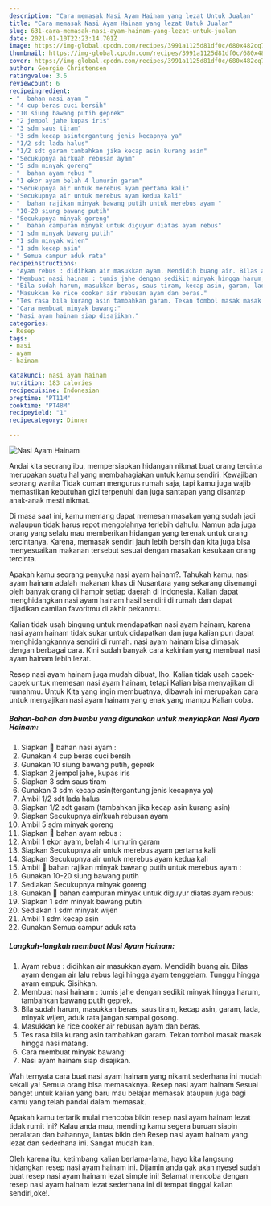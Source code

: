 ```yaml
---
description: "Cara memasak Nasi Ayam Hainam yang lezat Untuk Jualan"
title: "Cara memasak Nasi Ayam Hainam yang lezat Untuk Jualan"
slug: 631-cara-memasak-nasi-ayam-hainam-yang-lezat-untuk-jualan
date: 2021-01-10T22:23:14.701Z
image: https://img-global.cpcdn.com/recipes/3991a1125d81df0c/680x482cq70/nasi-ayam-hainam-foto-resep-utama.jpg
thumbnail: https://img-global.cpcdn.com/recipes/3991a1125d81df0c/680x482cq70/nasi-ayam-hainam-foto-resep-utama.jpg
cover: https://img-global.cpcdn.com/recipes/3991a1125d81df0c/680x482cq70/nasi-ayam-hainam-foto-resep-utama.jpg
author: Georgie Christensen
ratingvalue: 3.6
reviewcount: 6
recipeingredient:
- "  bahan nasi ayam "
- "4 cup beras cuci bersih"
- "10 siung bawang putih geprek"
- "2 jempol jahe kupas iris"
- "3 sdm saus tiram"
- "3 sdm kecap asintergantung jenis kecapnya ya"
- "1/2 sdt lada halus"
- "1/2 sdt garam tambahkan jika kecap asin kurang asin"
- "Secukupnya airkuah rebusan ayam"
- "5 sdm minyak goreng"
- "  bahan ayam rebus "
- "1 ekor ayam belah 4 lumurin garam"
- "Secukupnya air untuk merebus ayam pertama kali"
- "Secukupnya air untuk merebus ayam kedua kali"
- "  bahan rajikan minyak bawang putih untuk merebus ayam "
- "10-20 siung bawang putih"
- "Secukupnya minyak goreng"
- "  bahan campuran minyak untuk diguyur diatas ayam rebus"
- "1 sdm minyak bawang putih"
- "1 sdm minyak wijen"
- "1 sdm kecap asin"
- " Semua campur aduk rata"
recipeinstructions:
- "Ayam rebus : didihkan air masukkan ayam. Mendidih buang air. Bilas ayam dengan air lalu rebus lagi hingga ayam tenggelam. Tunggu hingga ayam empuk. Sisihkan."
- "Membuat nasi hainam : tumis jahe dengan sedikit minyak hingga harum, tambahkan bawang putih geprek."
- "Bila sudah harum, masukkan beras, saus tiram, kecap asin, garam, lada, minyak wijen, aduk rata jangan sampai gosong."
- "Masukkan ke rice cooker air rebusan ayam dan beras."
- "Tes rasa bila kurang asin tambahkan garam. Tekan tombol masak masak hingga nasi matang."
- "Cara membuat minyak bawang:"
- "Nasi ayam hainam siap disajikan."
categories:
- Resep
tags:
- nasi
- ayam
- hainam

katakunci: nasi ayam hainam 
nutrition: 183 calories
recipecuisine: Indonesian
preptime: "PT11M"
cooktime: "PT48M"
recipeyield: "1"
recipecategory: Dinner

---
```



![Nasi Ayam Hainam](https://img-global.cpcdn.com/recipes/3991a1125d81df0c/680x482cq70/nasi-ayam-hainam-foto-resep-utama.jpg)

Andai kita seorang ibu, mempersiapkan hidangan nikmat buat orang tercinta merupakan suatu hal yang membahagiakan untuk kamu sendiri. Kewajiban seorang  wanita Tidak cuman mengurus rumah saja, tapi kamu juga wajib memastikan kebutuhan gizi terpenuhi dan juga santapan yang disantap anak-anak mesti nikmat.

Di masa  saat ini, kamu memang dapat memesan masakan yang sudah jadi walaupun tidak harus repot mengolahnya terlebih dahulu. Namun ada juga orang yang selalu mau memberikan hidangan yang terenak untuk orang tercintanya. Karena, memasak sendiri jauh lebih bersih dan kita juga bisa menyesuaikan makanan tersebut sesuai dengan masakan kesukaan orang tercinta. 



Apakah kamu seorang penyuka nasi ayam hainam?. Tahukah kamu, nasi ayam hainam adalah makanan khas di Nusantara yang sekarang disenangi oleh banyak orang di hampir setiap daerah di Indonesia. Kalian dapat menghidangkan nasi ayam hainam hasil sendiri di rumah dan dapat dijadikan camilan favoritmu di akhir pekanmu.

Kalian tidak usah bingung untuk mendapatkan nasi ayam hainam, karena nasi ayam hainam tidak sukar untuk didapatkan dan juga kalian pun dapat menghidangkannya sendiri di rumah. nasi ayam hainam bisa dimasak dengan berbagai cara. Kini sudah banyak cara kekinian yang membuat nasi ayam hainam lebih lezat.

Resep nasi ayam hainam juga mudah dibuat, lho. Kalian tidak usah capek-capek untuk memesan nasi ayam hainam, tetapi Kalian bisa menyajikan di rumahmu. Untuk Kita yang ingin membuatnya, dibawah ini merupakan cara untuk menyajikan nasi ayam hainam yang enak yang mampu Kalian coba.

<!--inarticleads1-->

##### Bahan-bahan dan bumbu yang digunakan untuk menyiapkan Nasi Ayam Hainam:

1. Siapkan  🍚 bahan nasi ayam :
1. Gunakan 4 cup beras cuci bersih
1. Gunakan 10 siung bawang putih, geprek
1. Siapkan 2 jempol jahe, kupas iris
1. Siapkan 3 sdm saus tiram
1. Gunakan 3 sdm kecap asin(tergantung jenis kecapnya ya)
1. Ambil 1/2 sdt lada halus
1. Siapkan 1/2 sdt garam (tambahkan jika kecap asin kurang asin)
1. Siapkan Secukupnya air/kuah rebusan ayam
1. Ambil 5 sdm minyak goreng
1. Siapkan  🥣 bahan ayam rebus :
1. Ambil 1 ekor ayam, belah 4 lumurin garam
1. Siapkan Secukupnya air untuk merebus ayam pertama kali
1. Siapkan Secukupnya air untuk merebus ayam kedua kali
1. Ambil  🧄 bahan rajikan minyak bawang putih untuk merebus ayam :
1. Gunakan 10-20 siung bawang putih
1. Sediakan Secukupnya minyak goreng
1. Gunakan  🍗 bahan campuran minyak untuk diguyur diatas ayam rebus:
1. Siapkan 1 sdm minyak bawang putih
1. Sediakan 1 sdm minyak wijen
1. Ambil 1 sdm kecap asin
1. Gunakan  Semua campur aduk rata




<!--inarticleads2-->

##### Langkah-langkah membuat Nasi Ayam Hainam:

1. Ayam rebus : didihkan air masukkan ayam. Mendidih buang air. Bilas ayam dengan air lalu rebus lagi hingga ayam tenggelam. Tunggu hingga ayam empuk. Sisihkan.
1. Membuat nasi hainam : tumis jahe dengan sedikit minyak hingga harum, tambahkan bawang putih geprek.
1. Bila sudah harum, masukkan beras, saus tiram, kecap asin, garam, lada, minyak wijen, aduk rata jangan sampai gosong.
1. Masukkan ke rice cooker air rebusan ayam dan beras.
1. Tes rasa bila kurang asin tambahkan garam. Tekan tombol masak masak hingga nasi matang.
1. Cara membuat minyak bawang:
1. Nasi ayam hainam siap disajikan.




Wah ternyata cara buat nasi ayam hainam yang nikamt sederhana ini mudah sekali ya! Semua orang bisa memasaknya. Resep nasi ayam hainam Sesuai banget untuk kalian yang baru mau belajar memasak ataupun juga bagi kamu yang telah pandai dalam memasak.

Apakah kamu tertarik mulai mencoba bikin resep nasi ayam hainam lezat tidak rumit ini? Kalau anda mau, mending kamu segera buruan siapin peralatan dan bahannya, lantas bikin deh Resep nasi ayam hainam yang lezat dan sederhana ini. Sangat mudah kan. 

Oleh karena itu, ketimbang kalian berlama-lama, hayo kita langsung hidangkan resep nasi ayam hainam ini. Dijamin anda gak akan nyesel sudah buat resep nasi ayam hainam lezat simple ini! Selamat mencoba dengan resep nasi ayam hainam lezat sederhana ini di tempat tinggal kalian sendiri,oke!.

